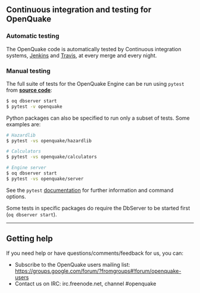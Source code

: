 ## Continuous integration and testing for OpenQuake

### Automatic testing

The OpenQuake code is automatically tested by Continuous integration systems, [Jenkins](https://ci.openquake.org) and [Travis](https://travis-ci.org/gem/oq-engine), at every merge and every night.

### Manual testing

The full suite of tests for the OpenQuake Engine can be run using `pytest` from [**source code**](installing/development.md):

```bash
$ oq dbserver start
$ pytest -v openquake
```

Python packages can also be specified to run only a subset of tests. Some examples are:

```bash
# Hazardlib
$ pytest -vs openquake/hazardlib

# Calculators
$ pytest -vs openquake/calculators

# Engine server
$ oq dbserver start
$ pytest -vs openquake/server
```

See the `pytest` [documentation](https://docs.pytest.org/en/latest/contents.html) for further information and command options.

Some tests in specific packages do require the DbServer to be started first (`oq dbserver start`).

***

## Getting help
If you need help or have questions/comments/feedback for us, you can:
  * Subscribe to the OpenQuake users mailing list: https://groups.google.com/forum/?fromgroups#!forum/openquake-users
  * Contact us on IRC: irc.freenode.net, channel #openquake
